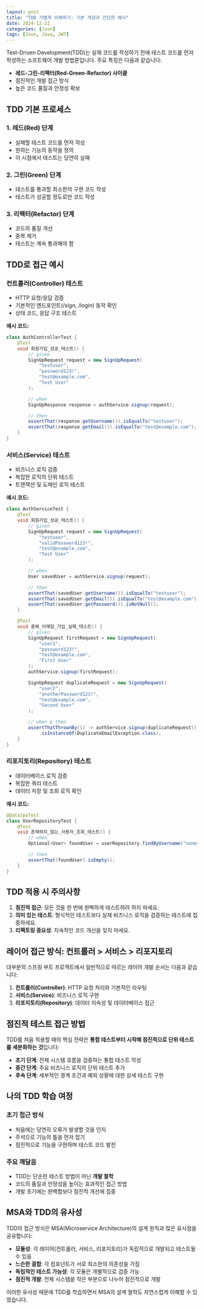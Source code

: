 ```yaml
---
layout: post
title: "TDD 가볍게 이해하기: 기본 개념과 간단한 예시"
date: 2024-12-22
categories: [Json]
tags: [Json, Java, JWT]
---
```


Test-Driven Development(TDD)는 실제 코드를 작성하기 전에 테스트 코드를 먼저 작성하는 소프트웨어 개발 방법론입니다. 주요 특징은 다음과 같습니다:

- **레드-그린-리팩터(Red-Green-Refactor) 사이클**
- 점진적인 개발 접근 방식
- 높은 코드 품질과 안정성 확보

## TDD 기본 프로세스

### 1. 레드(Red) 단계
- 실패할 테스트 코드를 먼저 작성
- 원하는 기능의 동작을 정의
- 이 시점에서 테스트는 당연히 실패

### 2. 그린(Green) 단계
- 테스트를 통과할 최소한의 구현 코드 작성
- 테스트가 성공할 정도로만 코드 작성

### 3. 리팩터(Refactor) 단계
- 코드의 품질 개선
- 중복 제거
- 테스트는 계속 통과해야 함

## TDD로 접근 예시

### 컨트롤러(Controller) 테스트
- HTTP 요청/응답 검증
- 기본적인 엔드포인트(/sign, /login) 동작 확인
- 상태 코드, 응답 구조 테스트

**예시 코드:**
```java
class AuthControllerTest {
    @Test
    void 회원가입_성공_테스트() {
        // given
        SignUpRequest request = new SignUpRequest(
            "testuser", 
            "password123!", 
            "test@example.com", 
            "Test User"
        );

        // when
        SignUpResponse response = authService.signup(request);

        // then
        assertThat(response.getUsername()).isEqualTo("testuser");
        assertThat(response.getEmail()).isEqualTo("test@example.com");
    }
}
```

### 서비스(Service) 테스트
- 비즈니스 로직 검증
- 복잡한 로직의 단위 테스트
- 트랜잭션 및 도메인 로직 테스트

**예시 코드:**
```java
class AuthServiceTest {
    @Test
    void 회원가입_성공_테스트() {
        // given
        SignUpRequest request = new SignUpRequest(
            "testuser", 
            "validPassword123!", 
            "test@example.com", 
            "Test User"
        );

        // when
        User savedUser = authService.signup(request);

        // then
        assertThat(savedUser.getUsername()).isEqualTo("testuser");
        assertThat(savedUser.getEmail()).isEqualTo("test@example.com");
        assertThat(savedUser.getPassword()).isNotNull();
    }

    @Test
    void 중복_이메일_가입_실패_테스트() {
        // given
        SignUpRequest firstRequest = new SignUpRequest(
            "user1", 
            "password123!", 
            "test@example.com", 
            "First User"
        );
        authService.signup(firstRequest);

        SignUpRequest duplicateRequest = new SignUpRequest(
            "user2", 
            "anotherPassword123!", 
            "test@example.com", 
            "Second User"
        );

        // when & then
        assertThatThrownBy(() -> authService.signup(duplicateRequest))
            .isInstanceOf(DuplicateEmailException.class);
    }
}
```

### 리포지토리(Repository) 테스트
- 데이터베이스 로직 검증
- 복잡한 쿼리 테스트
- 데이터 저장 및 조회 로직 확인

**예시 코드:**
```java
@DataJpaTest
class UserRepositoryTest {
    @Test
    void 존재하지_않는_사용자_조회_테스트() {
        // when
        Optional<User> foundUser = userRepository.findByUsername("nonexistentuser");

        // then
        assertThat(foundUser).isEmpty();
    }
}
```

## TDD 적용 시 주의사항

1. **점진적 접근**: 모든 것을 한 번에 완벽하게 테스트하려 하지 마세요.
2. **의미 있는 테스트**: 형식적인 테스트보다 실제 비즈니스 로직을 검증하는 테스트에 집중하세요.
3. **리팩토링 중요성**: 지속적인 코드 개선을 잊지 마세요.

## 레이어 접근 방식: 컨트롤러 > 서비스 > 리포지토리

대부분의 스프링 부트 프로젝트에서 일반적으로 따르는 레이어 개발 순서는 다음과 같습니다:

1. **컨트롤러(Controller)**: HTTP 요청 처리와 기본적인 라우팅
2. **서비스(Service)**: 비즈니스 로직 구현
3. **리포지토리(Repository)**: 데이터 지속성 및 데이터베이스 접근

## 점진적 테스트 접근 방법

TDD를 처음 적용할 때의 핵심 전략은 **통합 테스트부터 시작해 점진적으로 단위 테스트를 세분화하는 것**입니다:

- **초기 단계**: 전체 시스템 흐름을 검증하는 통합 테스트 작성
- **중간 단계**: 주요 비즈니스 로직의 단위 테스트 추가
- **후속 단계**: 세부적인 경계 조건과 예외 상황에 대한 상세 테스트 구현

## 나의 TDD 학습 여정

### 초기 접근 방식
- 처음에는 당연히 오류가 발생할 것을 인지
- 주석으로 기능의 틀을 먼저 잡기
- 점진적으로 기능을 구현하며 테스트 코드 발전

### 주요 깨달음
- TDD는 단순한 테스트 방법이 아닌 **개발 철학**
- 코드의 품질과 안정성을 높이는 효과적인 접근 방법
- 개발 초기에는 완벽함보다 점진적 개선에 집중

## MSA와 TDD의 유사성 

TDD의 접근 방식은 MSA(Microservice Architecture)의 설계 원칙과 많은 유사점을 공유합니다:

- **모듈성**: 각 레이어(컨트롤러, 서비스, 리포지토리)가 독립적으로 개발되고 테스트될 수 있음
- **느슨한 결합**: 각 컴포넌트가 서로 최소한의 의존성을 가짐
- **독립적인 테스트 가능성**: 각 모듈은 개별적으로 검증 가능
- **점진적 개발**: 전체 시스템을 작은 부분으로 나누어 점진적으로 개발

이러한 유사성 때문에 TDD를 학습하면서 MSA의 설계 철학도 자연스럽게 이해할 수 있었습니다.